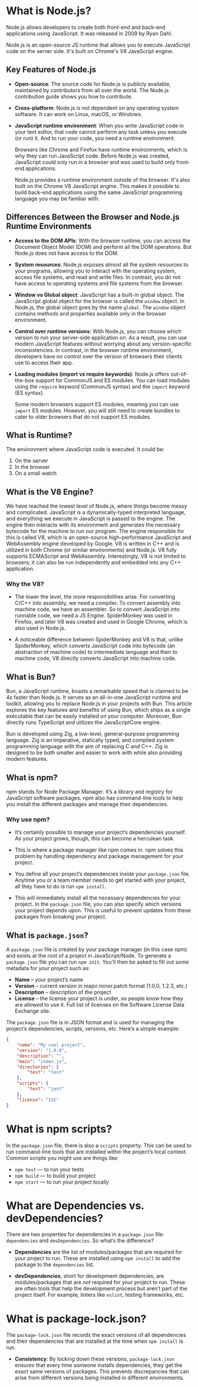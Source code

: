 # What is Node.js?

Node.js allows developers to create both front-end and back-end applications using JavaScript. It was released in 2009 by Ryan Dahl.

Node.js is an open-source JS runtime that allows you to execute JavaScript code on the server side. It's built on Chrome's V8 JavaScript engine.

## Key Features of Node.js

- **Open-source**: The source code for Node.js is publicly available, maintained by contributors from all over the world. The Node.js contribution guide shows you how to contribute.
  
- **Cross-platform**: Node.js is not dependent on any operating system software. It can work on Linux, macOS, or Windows.
  
- **JavaScript runtime environment**: When you write JavaScript code in your text editor, that code cannot perform any task unless you execute (or run) it. And to run your code, you need a runtime environment.

  Browsers like Chrome and Firefox have runtime environments, which is why they can run JavaScript code. Before Node.js was created, JavaScript could only run in a browser and was used to build only front-end applications.

  Node.js provides a runtime environment outside of the browser. It's also built on the Chrome V8 JavaScript engine. This makes it possible to build back-end applications using the same JavaScript programming language you may be familiar with.

## Differences Between the Browser and Node.js Runtime Environments

- **Access to the DOM APIs**: With the browser runtime, you can access the Document Object Model (DOM) and perform all the DOM operations. But Node.js does not have access to the DOM.
  
- **System resources**: Node.js exposes almost all the system resources to your programs, allowing you to interact with the operating system, access file systems, and read and write files. In contrast, you do not have access to operating systems and file systems from the browser.
  
- **Window vs Global object**: JavaScript has a built-in global object. The JavaScript global object for the browser is called the `window` object. In Node.js, the global object goes by the name `global`. The `window` object contains methods and properties available only in the browser environment.
  
- **Control over runtime versions**: With Node.js, you can choose which version to run your server-side application on. As a result, you can use modern JavaScript features without worrying about any version-specific inconsistencies. In contrast, in the browser runtime environment, developers have no control over the version of browsers their clients use to access their app.
  
- **Loading modules (import vs require keywords)**: Node.js offers out-of-the-box support for CommonJS and ES modules. You can load modules using the `require` keyword (CommonJS syntax) and the `import` keyword (ES syntax).

  Some modern browsers support ES modules, meaning you can use `import` ES modules. However, you will still need to create bundles to cater to older browsers that do not support ES modules.

## What is Runtime?

The environment where JavaScript code is executed. It could be:

1. On the server
2. In the browser
3. On a small watch

## What is the V8 Engine?

We have reached the lowest level of Node.js, where things become messy and complicated. JavaScript is a dynamically-typed interpreted language, and everything we execute in JavaScript is passed to the engine. The engine then interacts with its environment and generates the necessary bytecode for the machine to run our program. The engine responsible for this is called V8, which is an open-source high-performance JavaScript and WebAssembly engine developed by Google. V8 is written in C++ and is utilized in both Chrome (or similar environments) and Node.js. V8 fully supports ECMAScript and WebAssembly. Interestingly, V8 is not limited to browsers; it can also be run independently and embedded into any C++ application.

### Why the V8?

- The lower the level, the more responsibilities arise. For converting C/C++ into assembly, we need a compiler. To convert assembly into machine code, we have an assembler. So to convert JavaScript into runnable code, we need a JS Engine. SpiderMonkey was used in Firefox, and later V8 was created and used in Google Chrome, which is also used in Node.js.
  
- A noticeable difference between SpiderMonkey and V8 is that, unlike SpiderMonkey, which converts JavaScript code into bytecode (an abstraction of machine code) to intermediate language and then to machine code, V8 directly converts JavaScript into machine code.

## What is Bun?

Bun, a JavaScript runtime, boasts a remarkable speed that is claimed to be 4x faster than Node.js. It serves as an all-in-one JavaScript runtime and toolkit, allowing you to replace Node.js in your projects with Bun. This article explores the key features and benefits of using Bun, which ships as a single executable that can be easily installed on your computer. Moreover, Bun directly runs TypeScript and utilizes the JavaScriptCore engine.

Bun is developed using Zig, a low-level, general-purpose programming language. Zig is an imperative, statically typed, and compiled system programming language with the aim of replacing C and C++. Zig is designed to be both smaller and easier to work with while also providing modern features.

## What is npm?

npm stands for Node Package Manager. It’s a library and registry for JavaScript software packages. npm also has command-line tools to help you install the different packages and manage their dependencies.

### Why use npm?

- It’s certainly possible to manage your project’s dependencies yourself. As your project grows, though, this can become a herculean task.
  
- This is where a package manager like npm comes in. npm solves this problem by handling dependency and package management for your project.

- You define all your project’s dependencies inside your `package.json` file. Anytime you or a team member needs to get started with your project, all they have to do is run `npm install`.

- This will immediately install all the necessary dependencies for your project. In the `package.json` file, you can also specify which versions your project depends upon. This is useful to prevent updates from these packages from breaking your project.

## What is `package.json`?

A `package.json` file is created by your package manager (in this case npm) and exists at the root of a project in JavaScript/Node. To generate a `package.json` file you can run `npm init`. You’ll then be asked to fill out some metadata for your project such as:

- **Name** – your project’s name
- **Version** – current version in major.minor.patch format (1.0.0, 1.2.3, etc.)
- **Description** – description of the project
- **License** – the license your project is under, so people know how they are allowed to use it. Full list of licenses on the Software License Data Exchange site.

The `package.json` file is in JSON format and is used for managing the project’s dependencies, scripts, versions, etc. Here’s a simple example:

```json
{
    "name": "My cool project",
    "version": "1.0.0",
    "description": "",
    "main": "index.js",
    "directories": {
        "test": "test"
    },
    "scripts": {
        "test": "jest"
    },
    "license": "ISC"
}
```

# What is npm scripts?

In the `package.json` file, there is also a `scripts` property. This can be used to run command-line tools that are installed within the project’s local context. Common scripts you might use are things like:

- `npm test` — to run your tests
- `npm build` — to build your project
- `npm start` — to run your project locally

# What are Dependencies vs. devDependencies?

There are two properties for dependencies in a `package.json` file: `dependencies` and `devDependencies`. So what’s the difference?

- **Dependencies** are the list of modules/packages that are required for your project to run. These are installed using `npm install` to add the package to the `dependencies` list.

- **devDependencies**, short for development dependencies, are modules/packages that are *not* required for your project to run. These are often tools that help the development process but aren’t part of the project itself. For example, linters like `eslint`, testing frameworks, etc.

# What is package-lock.json?

The `package-lock.json` file records the exact versions of all dependencies and their dependencies that are installed at the time when `npm install` is run.

- **Consistency**: By locking down these versions, `package-lock.json` ensures that every time someone installs dependencies, they get the exact same versions of packages. This prevents discrepancies that can arise from different versions being installed in different environments.